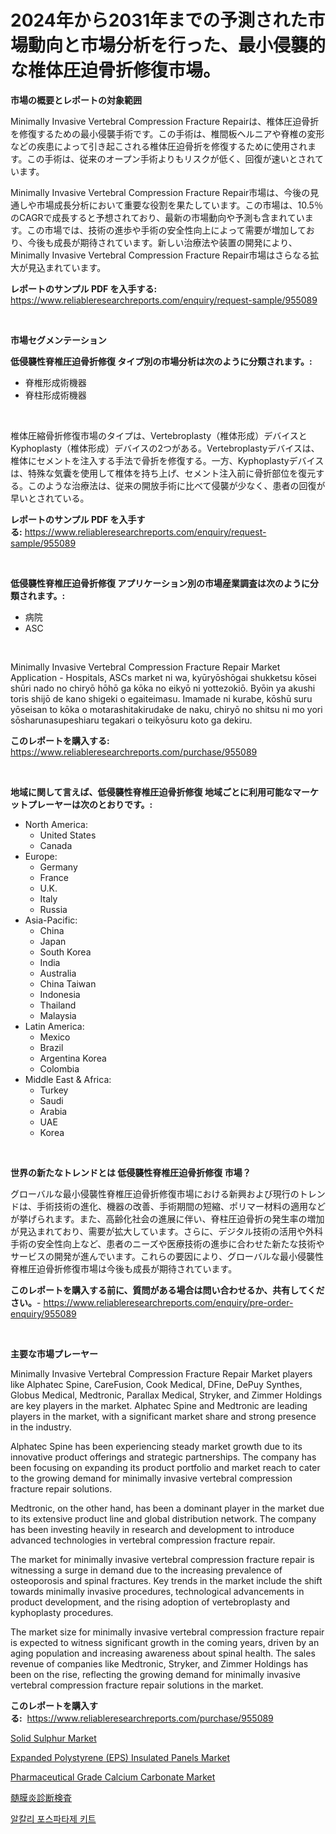 <p><h1>2024年から2031年までの予測された市場動向と市場分析を行った、最小侵襲的な椎体圧迫骨折修復市場。</h1></p><p><strong>市場の概要とレポートの対象範囲</strong></p>
<p><p>Minimally Invasive Vertebral Compression Fracture Repairは、椎体圧迫骨折を修復するための最小侵襲手術です。この手術は、椎間板ヘルニアや脊椎の変形などの疾患によって引き起こされる椎体圧迫骨折を修復するために使用されます。この手術は、従来のオープン手術よりもリスクが低く、回復が速いとされています。</p><p>Minimally Invasive Vertebral Compression Fracture Repair市場は、今後の見通しや市場成長分析において重要な役割を果たしています。この市場は、10.5％のCAGRで成長すると予想されており、最新の市場動向や予測も含まれています。この市場では、技術の進歩や手術の安全性向上によって需要が増加しており、今後も成長が期待されています。新しい治療法や装置の開発により、Minimally Invasive Vertebral Compression Fracture Repair市場はさらなる拡大が見込まれています。</p></p>
<p><strong>レポートのサンプル PDF を入手する:</strong> <a href="https://www.reliableresearchreports.com/enquiry/request-sample/955089">https://www.reliableresearchreports.com/enquiry/request-sample/955089</a></p>
<p>&nbsp;</p>
<p><strong>市場セグメンテーション</strong></p>
<p><strong>低侵襲性脊椎圧迫骨折修復 タイプ別の市場分析は次のように分類されます。:</strong></p>
<p><ul><li>脊椎形成術機器</li><li>脊柱形成術機器</li></ul></p>
<p>&nbsp;</p>
<p><p>椎体圧縮骨折修復市場のタイプは、Vertebroplasty（椎体形成）デバイスとKyphoplasty（椎体形成）デバイスの2つがある。Vertebroplastyデバイスは、椎体にセメントを注入する手法で骨折を修復する。一方、Kyphoplastyデバイスは、特殊な気囊を使用して椎体を持ち上げ、セメント注入前に骨折部位を復元する。このような治療法は、従来の開放手術に比べて侵襲が少なく、患者の回復が早いとされている。</p></p>
<p><strong>レポートのサンプル PDF を入手する:</strong>&nbsp;<a href="https://www.reliableresearchreports.com/enquiry/request-sample/955089">https://www.reliableresearchreports.com/enquiry/request-sample/955089</a></p>
<p>&nbsp;</p>
<p><strong> 低侵襲性脊椎圧迫骨折修復 アプリケーション別の市場産業調査は次のように分類されます。:</strong></p>
<p><ul><li>病院</li><li>ASC</li></ul></p>
<p>&nbsp;</p>
<p><p>Minimally Invasive Vertebral Compression Fracture Repair Market Application - Hospitals, ASCs market ni wa, kyūryōshōgai shukketsu kōsei shūri nado no chiryō hōhō ga kōka no eikyō ni yottezokiō. Byōin ya akushi toris shijō de kano shigeki o egaiteimasu. Imamade ni kurabe, kōshū suru yōseisan to kōka o motarashitakirudake de naku, chiryō no shitsu ni mo yori sōsharunasupeshiaru tegakari o teikyōsuru koto ga dekiru.</p></p>
<p><strong>このレポートを購入する:</strong>&nbsp; <a href="https://www.reliableresearchreports.com/purchase/955089">https://www.reliableresearchreports.com/purchase/955089</a></p>
<p>&nbsp;</p>
<p><strong>地域に関して言えば、低侵襲性脊椎圧迫骨折修復 地域ごとに利用可能なマーケットプレーヤーは次のとおりです。:</strong></p>
<p><ul>
    <li>
        North America:
        <ul>
            <li>United States</li>
            <li>Canada</li>
        </ul>
    </li>
    <li>
        Europe:
        <ul>
            <li>Germany</li>
            <li>France</li>
            <li>U.K.</li>
            <li>Italy</li>
            <li>Russia</li>
        </ul>
    </li>
    <li>
        Asia-Pacific:
        <ul>
            <li>China</li>
            <li>Japan</li>
            <li>South Korea</li>
            <li>India</li>
            <li>Australia</li>
            <li>China Taiwan</li>
            <li>Indonesia</li>
            <li>Thailand</li>
            <li>Malaysia</li>
        </ul>
    </li>
    <li>
        Latin America:
        <ul>
            <li>Mexico</li>
            <li>Brazil</li>
            <li>Argentina Korea</li>
            <li>Colombia</li>
        </ul>
    </li>
    <li>
        Middle East & Africa:
        <ul>
            <li>Turkey</li>
            <li>Saudi</li>
            <li>Arabia</li>
            <li>UAE</li>
            <li>Korea</li>
        </ul>
    </li>
    </ul></p>
<p>&nbsp;</p>
<p><strong>世界の新たなトレンドとは 低侵襲性脊椎圧迫骨折修復 市場？</strong></p>
<p><p>グローバルな最小侵襲性脊椎圧迫骨折修復市場における新興および現行のトレンドは、手術技術の進化、機器の改善、手術期間の短縮、ポリマー材料の適用などが挙げられます。また、高齢化社会の進展に伴い、脊柱圧迫骨折の発生率の増加が見込まれており、需要が拡大しています。さらに、デジタル技術の活用や外科手術の安全性向上など、患者のニーズや医療技術の進歩に合わせた新たな技術やサービスの開発が進んでいます。これらの要因により、グローバルな最小侵襲性脊椎圧迫骨折修復市場は今後も成長が期待されています。</p></p>
<p><strong>このレポートを購入する前に、質問がある場合は問い合わせるか、共有してください。</strong>- <a href="https://www.reliableresearchreports.com/enquiry/pre-order-enquiry/955089">https://www.reliableresearchreports.com/enquiry/pre-order-enquiry/955089</a></p>
<p>&nbsp;</p>
<p><strong>主要な市場プレーヤー</strong></p>
<p><p>Minimally Invasive Vertebral Compression Fracture Repair Market players like Alphatec Spine, CareFusion, Cook Medical, DFine, DePuy Synthes, Globus Medical, Medtronic, Parallax Medical, Stryker, and Zimmer Holdings are key players in the market. Alphatec Spine and Medtronic are leading players in the market, with a significant market share and strong presence in the industry.</p><p>Alphatec Spine has been experiencing steady market growth due to its innovative product offerings and strategic partnerships. The company has been focusing on expanding its product portfolio and market reach to cater to the growing demand for minimally invasive vertebral compression fracture repair solutions.</p><p>Medtronic, on the other hand, has been a dominant player in the market due to its extensive product line and global distribution network. The company has been investing heavily in research and development to introduce advanced technologies in vertebral compression fracture repair.</p><p>The market for minimally invasive vertebral compression fracture repair is witnessing a surge in demand due to the increasing prevalence of osteoporosis and spinal fractures. Key trends in the market include the shift towards minimally invasive procedures, technological advancements in product development, and the rising adoption of vertebroplasty and kyphoplasty procedures.</p><p>The market size for minimally invasive vertebral compression fracture repair is expected to witness significant growth in the coming years, driven by an aging population and increasing awareness about spinal health. The sales revenue of companies like Medtronic, Stryker, and Zimmer Holdings has been on the rise, reflecting the growing demand for minimally invasive vertebral compression fracture repair solutions in the market.</p></p>
<p><strong>このレポートを購入する:</strong>&nbsp;&nbsp;<a href="https://www.reliableresearchreports.com/purchase/955089">https://www.reliableresearchreports.com/purchase/955089</a></p>
<p><p><a href="https://view.publitas.com/reportprime-1/solid-sulphur-market-research-report-provides-thorough-industry-overview-which-offers-an-in-depth-analysis-of-product-trends-and-new-market-divisions/">Solid Sulphur Market</a></p><p><a href="https://github.com/RickHolmes3/Market-Research-Report-List-3/blob/main/expanded-polystyrene-eps-insulated-panels-market.md">Expanded Polystyrene (EPS) Insulated Panels Market</a></p><p><a href="https://cedar-agate-3da.notion.site/Pharmaceutical-Grade-Calcium-Carbonate-Market-Analysis-Examines-its-Scope-on-Growth-Opportunities-a-828c274e1a174c22bbf1cbe7c54716e4">Pharmaceutical Grade Calcium Carbonate Market</a></p><p><a href="https://github.com/zekaoe592392/Market-Research-Report-List-1/blob/main/8352703185463.md">髄膜炎診断検査</a></p><p><a href="https://medium.com/@frankpeters35/%EC%97%BC%EA%B8%B0%EC%84%B1-%EC%9D%B8%EC%82%B0%EB%B6%84%ED%95%B4%ED%9A%A8%EC%86%8C-%ED%82%A4%ED%8A%B8-%EC%8B%9C%EC%9E%A5-%EC%A0%90%EC%9C%A0%EC%9C%A8-%EC%A7%84%ED%99%94-%EB%B0%8F-%EC%8B%9C%EC%9E%A5-%EC%84%B1%EC%9E%A5-%EC%B6%94%EC%84%B8-2024-2031-e385cb324143">알칼리 포스파타제 키트</a></p></p>